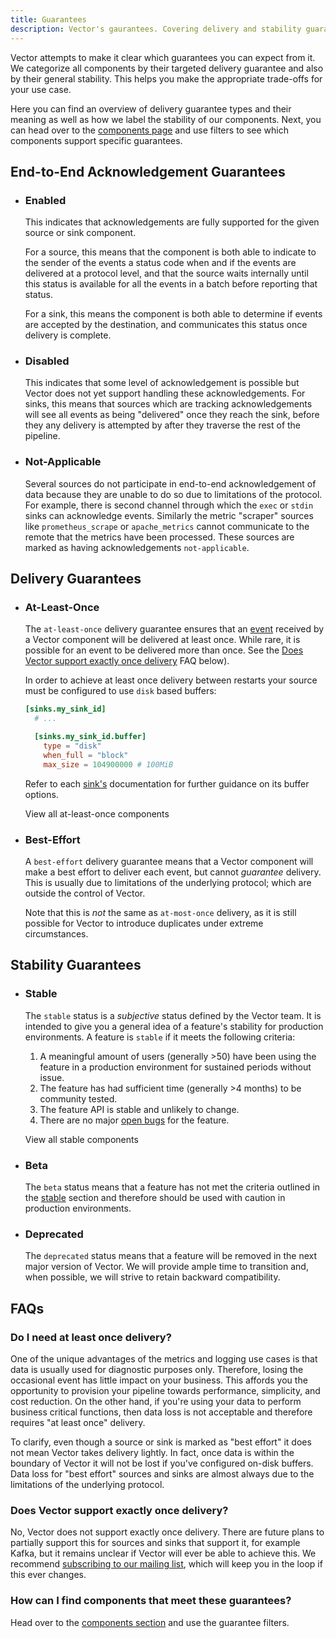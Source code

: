 ```yaml
---
title: Guarantees
description: Vector's gaurantees. Covering delivery and stability guarantees for each Vector component.
---
```


Vector attempts to make it clear which guarantees you can expect from it. We
categorize all components by their targeted delivery guarantee and also by
their general stability. This helps you make the appropriate trade-offs for your
use case.

Here you can find an overview of delivery guarantee types and their meaning as
well as how we label the stability of our components. Next, you can head over to
the [components page][pages.components] and use filters to see which components
support specific guarantees.

## End-to-End Acknowledgement Guarantees

<ul class="connected-list">
<li>

### Enabled

This indicates that acknowledgements are fully supported for the given
source or sink component.

For a source, this means that the component is both able to indicate to
the sender of the events a status code when and if the events are
delivered at a protocol level, and that the source waits internally
until this status is available for all the events in a batch before
reporting that status.

For a sink, this means the component is both able to determine if events
are accepted by the destination, and communicates this status once
delivery is complete.

</li>
<li>

### Disabled

This indicates that some level of acknowledgement is possible but Vector
does not yet support handling these acknowledgements. For sinks, this
means that sources which are tracking acknowledgements will see all
events as being "delivered" once they reach the sink, before they any
delivery is attempted by after they traverse the rest of the pipeline.

</li>
<li>

### Not-Applicable

Several sources do not participate in end-to-end acknowledgement of data
because they are unable to do so due to limitations of the protocol. For
example, there is second channel through which the `exec` or `stdin`
sinks can acknowledge events. Similarly the metric "scraper" sources
like `prometheus_scrape` or `apache_metrics` cannot communicate to the
remote that the metrics have been processed. These sources are marked as
having acknowledgements `not-applicable`.

</li>
</ul>

## Delivery Guarantees

<ul class="connected-list">
<li>

### At-Least-Once

The `at-least-once` delivery guarantee ensures that an [event][docs.data-model]
received by a Vector component will be delivered at least once. While rare, it
is possible for an event to be delivered more than once. See the
[Does Vector support exactly once delivery](#does-vector-support-exactly-once-delivery)
FAQ below).

<Alert variant="outlined" severity="warning">

In order to achieve at least once delivery between restarts your source must
be configured to use `disk` based buffers:

```toml title="vector.toml"
[sinks.my_sink_id]
  # ...

  [sinks.my_sink_id.buffer]
    type = "disk"
    when_full = "block"
    max_size = 104900000 # 100MiB
```

Refer to each [sink's][docs.sinks] documentation for further guidance on its
buffer options.

</Alert>

<Jump to="/components/?at-least-once=true">View all at-least-once components</Jump>

</li>
<li>

### Best-Effort

A `best-effort` delivery guarantee means that a Vector component will make a
best effort to deliver each event, but cannot _guarantee_ delivery. This is
usually due to limitations of the underlying protocol; which are outside the
control of Vector.

Note that this is _not_ the same as `at-most-once` delivery, as it is still
possible for Vector to introduce duplicates under extreme circumstances.

</li>
</ul>

## Stability Guarantees

<ul class="connected-list">
<li>

### Stable

The `stable` status is a _subjective_ status defined by the Vector team. It is
intended to give you a general idea of a feature's stability for production
environments. A feature is `stable` if it meets the following criteria:

1. A meaningful amount of users (generally >50) have been using the feature in
   a production environment for sustained periods without issue.
2. The feature has had sufficient time (generally >4 months) to be community
   tested.
3. The feature API is stable and unlikely to change.
4. There are no major [open bugs][urls.vector_bug_issues] for the feature.

<Jump to="/components/?stable=true">View all stable components</Jump>

</li>
<li>

### Beta

The `beta` status means that a feature has not met the criteria outlined in
the [stable](#stable) section and therefore should be used with caution
in production environments.

</li>
<li>

### Deprecated

The `deprecated` status means that a feature will be removed in the next major
version of Vector. We will provide ample time to transition and, when possible,
we will strive to retain backward compatibility.

</li>
</ul>

## FAQs

### Do I need at least once delivery?

One of the unique advantages of the metrics and logging use cases is that data is usually
used for diagnostic purposes only. Therefore, losing the occasional event
has little impact on your business. This affords you the opportunity to
provision your pipeline towards performance, simplicity, and cost reduction.
On the other hand, if you're using your data to perform business critical
functions, then data loss is not acceptable and therefore requires "at least
once" delivery.

To clarify, even though a source or sink is marked as "best effort" it does
not mean Vector takes delivery lightly. In fact, once data is within the
boundary of Vector it will not be lost if you've configured on-disk buffers.
Data loss for "best effort" sources and sinks are almost always due to the
limitations of the underlying protocol.

### Does Vector support exactly once delivery?

No, Vector does not support exactly once delivery. There are future plans to
partially support this for sources and sinks that support it, for example Kafka,
but it remains unclear if Vector will ever be able to achieve this.
We recommend [subscribing to our mailing list](/community),
which will keep you in the loop if this ever changes.

### How can I find components that meet these guarantees?

Head over to the [components section][pages.components] and use the guarantee
filters.

[docs.data-model]: /docs/about/under-the-hood/architecture/data-model/
[docs.sinks]: /docs/reference/configuration/sinks/
[pages.components]: /components/
[urls.vector_bug_issues]: https://github.com/timberio/vector/issues?q=is%3Aopen+is%3Aissue+label%3A%22type%3A+bug%22

